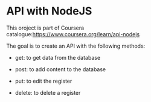 # **API with NodeJS**

This oroject is part of Coursera catalogue:https://www.coursera.org/learn/api-nodejs


The goal is to create an API with the following methods:
  
  - get: to get data from the database
  
  - post: to add content to the database
  
  - put: to edit the register
  
  - delete: to delete a register
  
 

